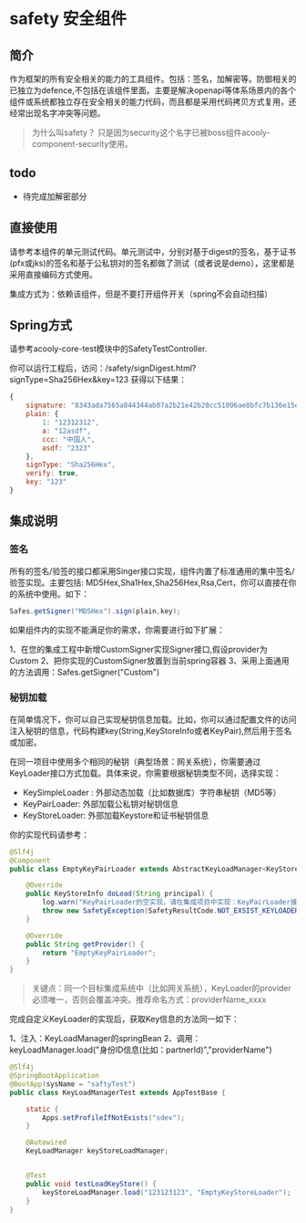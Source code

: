 safety 安全组件
===========

## 简介

作为框架的所有安全相关的能力的工具组件。包括：签名，加解密等。防御相关的已独立为defence,不包括在该组件里面。主要是解决openapi等体系场景内的各个组件或系统都独立存在安全相关的能力代码，而且都是采用代码拷贝方式复用，还经常出现名字冲突等问题。

>为什么叫safety？
>只是因为security这个名字已被boss组件acooly-component-security使用。

## todo

* 待完成加解密部分

## 直接使用

请参考本组件的单元测试代码。单元测试中，分别对基于digest的签名，基于证书(pfx或jks)的签名和基于公私钥对的签名都做了测试（或者说是demo），这里都是采用直接编码方式使用。

集成方式为：依赖该组件，但是不要打开组件开关（spring不会自动扫描）


## Spring方式

请参考acooly-core-test模块中的SafetyTestController.

你可以运行工程后，访问：/safety/signDigest.html?signType=Sha256Hex&key=123
获得以下结果：

```js
{
    signature: "8343ada7565a844344ab07a2b21e42b28cc51096ae8bfc7b136e15e77357a744",
    plain: {
        1: "12312312",
        a: "12asdf",
        ccc: "中国人",
        asdf: "2323"
    },
    signType: "Sha256Hex",
    verify: true,
    key: "123"
}
```

## 集成说明

### 签名

所有的签名/验签的接口都采用Singer接口实现，组件内置了标准通用的集中签名/验签实现。主要包括: MD5Hex,Sha1Hex,Sha256Hex,Rsa,Cert，你可以直接在你的系统中使用。如下：

```java
Safes.getSigner("MD5Hex").sign(plain,key);
```

如果组件内的实现不能满足你的需求，你需要进行如下扩展：

1、在您的集成工程中新增CustomSigner实现Signer接口,假设provider为Custom
2、把你实现的CustomSigner放置到当前spring容器
3、采用上面通用的方法调用：Safes.getSigner("Custom")

### 秘钥加载

在简单情况下，你可以自己实现秘钥信息加载。比如，你可以通过配置文件的访问注入秘钥的信息，代码构建key(String,KeyStoreInfo或者KeyPair),然后用于签名或加密。

在同一项目中使用多个相同的秘钥（典型场景：网关系统），你需要通过KeyLoader接口方式加载。具体来说，你需要根据秘钥类型不同，选择实现：

* KeySimpleLoader : 外部动态加载（比如数据库）字符串秘钥（MD5等）
* KeyPairLoader: 外部加载公私钥对秘钥信息
* KeyStoreLoader: 外部加载Keystore和证书秘钥信息

你的实现代码请参考：

```java
@Slf4j
@Component
public class EmptyKeyPairLoader extends AbstractKeyLoadManager<KeyStoreInfo> implements KeyStoreLoader {

    @Override
    public KeyStoreInfo doLoad(String principal) {
        log.warn("KeyPairLoader的空实现，请在集成项目中实现：KeyPairLoader接口并配置到spring容器中");
        throw new SafetyException(SafetyResultCode.NOT_EXSIST_KEYLOADER);
    }

    @Override
    public String getProvider() {
        return "EmptyKeyPairLoader";
    }
}
```

> 关键点：同一个目标集成系统中（比如网关系统），KeyLoader的provider必须唯一，否则会覆盖冲突。推荐命名方式：providerName_xxxx

完成自定义KeyLoader的实现后，获取Key信息的方法同一如下：

1、注入：KeyLoadManager的springBean
2、调用：keyLoadManager.load("身份ID信息(比如：partnerId)","providerName")

```java
@Slf4j
@SpringBootApplication
@BootApp(sysName = "saftyTest")
public class KeyLoadManagerTest extends AppTestBase {

    static {
        Apps.setProfileIfNotExists("sdev");
    }

    @Autowired
    KeyLoadManager keyStoreLoadManager;


    @Test
    public void testLoadKeyStore() {
        keyStoreLoadManager.load("123123123", "EmptyKeyStoreLoader");
    }
}
```